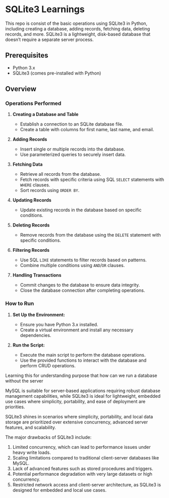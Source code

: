 # SQLite3 Learnings 

This repo is consist of the basic operations using SQLite3 in Python, including creating a database, adding records, fetching data, deleting records, and more. SQLite3 is a lightweight, disk-based database that doesn’t require a separate server process.

## Prerequisites

- Python 3.x
- SQLite3 (comes pre-installed with Python)

## Overview

### Operations Performed

1. **Creating a Database and Table**
   - Establish a connection to an SQLite database file.
   - Create a table with columns for first name, last name, and email.

2. **Adding Records**
   - Insert single or multiple records into the database.
   - Use parameterized queries to securely insert data.

3. **Fetching Data**
   - Retrieve all records from the database.
   - Fetch records with specific criteria using SQL `SELECT` statements with `WHERE` clauses.
   - Sort records using `ORDER BY`.

4. **Updating Records**
   - Update existing records in the database based on specific conditions.

5. **Deleting Records**
   - Remove records from the database using the `DELETE` statement with specific conditions.

6. **Filtering Records**
   - Use SQL `LIKE` statements to filter records based on patterns.
   - Combine multiple conditions using `AND`/`OR` clauses.

7. **Handling Transactions**
   - Commit changes to the database to ensure data integrity.
   - Close the database connection after completing operations.

### How to Run

1. **Set Up the Environment:**
   - Ensure you have Python 3.x installed.
   - Create a virtual environment and install any necessary dependencies.

2. **Run the Script:**
   - Execute the main script to perform the database operations.
   - Use the provided functions to interact with the database and perform CRUD operations.


Learning this for understanding purpose that how can we run a database without the server 

MySQL is suitable for server-based applications requiring robust database management capabilities, while SQLite3 is ideal for lightweight, embedded use cases where simplicity, portability, and ease of deployment are priorities.

SQLite3 shines in scenarios where simplicity, portability, and local data storage are prioritized over extensive concurrency, advanced server features, and scalability. 

The major drawbacks of SQLite3 include:
1. Limited concurrency, which can lead to performance issues under heavy write loads.
2. Scaling limitations compared to traditional client-server databases like MySQL.
3. Lack of advanced features such as stored procedures and triggers.
4. Potential performance degradation with very large datasets or high concurrency.
5. Restricted network access and client-server architecture, as SQLite3 is designed for embedded and local use cases.